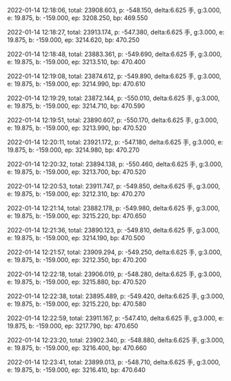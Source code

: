 2022-01-14 12:18:06, total: 23908.603, p: -548.150, delta:6.625 手, g:3.000, e: 19.875, b: -159.000, ep: 3208.250, bp: 469.550

2022-01-14 12:18:27, total: 23913.174, p: -547.380, delta:6.625 手, g:3.000, e: 19.875, b: -159.000, ep: 3214.620, bp: 470.250

2022-01-14 12:18:48, total: 23883.361, p: -549.690, delta:6.625 手, g:3.000, e: 19.875, b: -159.000, ep: 3213.510, bp: 470.400

2022-01-14 12:19:08, total: 23874.612, p: -549.890, delta:6.625 手, g:3.000, e: 19.875, b: -159.000, ep: 3214.990, bp: 470.610

2022-01-14 12:19:29, total: 23872.144, p: -550.010, delta:6.625 手, g:3.000, e: 19.875, b: -159.000, ep: 3214.710, bp: 470.590

2022-01-14 12:19:51, total: 23890.607, p: -550.170, delta:6.625 手, g:3.000, e: 19.875, b: -159.000, ep: 3213.990, bp: 470.520

2022-01-14 12:20:11, total: 23921.172, p: -547.180, delta:6.625 手, g:3.000, e: 19.875, b: -159.000, ep: 3214.980, bp: 470.270

2022-01-14 12:20:32, total: 23894.138, p: -550.460, delta:6.625 手, g:3.000, e: 19.875, b: -159.000, ep: 3213.700, bp: 470.520

2022-01-14 12:20:53, total: 23911.747, p: -549.850, delta:6.625 手, g:3.000, e: 19.875, b: -159.000, ep: 3212.310, bp: 470.270

2022-01-14 12:21:14, total: 23882.178, p: -549.980, delta:6.625 手, g:3.000, e: 19.875, b: -159.000, ep: 3215.220, bp: 470.650

2022-01-14 12:21:36, total: 23890.123, p: -549.810, delta:6.625 手, g:3.000, e: 19.875, b: -159.000, ep: 3214.190, bp: 470.500

2022-01-14 12:21:57, total: 23909.294, p: -549.250, delta:6.625 手, g:3.000, e: 19.875, b: -159.000, ep: 3212.350, bp: 470.200

2022-01-14 12:22:18, total: 23906.019, p: -548.280, delta:6.625 手, g:3.000, e: 19.875, b: -159.000, ep: 3215.880, bp: 470.520

2022-01-14 12:22:38, total: 23895.489, p: -549.420, delta:6.625 手, g:3.000, e: 19.875, b: -159.000, ep: 3215.220, bp: 470.580

2022-01-14 12:22:59, total: 23911.167, p: -547.410, delta:6.625 手, g:3.000, e: 19.875, b: -159.000, ep: 3217.790, bp: 470.650

2022-01-14 12:23:20, total: 23902.340, p: -548.880, delta:6.625 手, g:3.000, e: 19.875, b: -159.000, ep: 3216.400, bp: 470.660

2022-01-14 12:23:41, total: 23899.013, p: -548.710, delta:6.625 手, g:3.000, e: 19.875, b: -159.000, ep: 3216.410, bp: 470.640